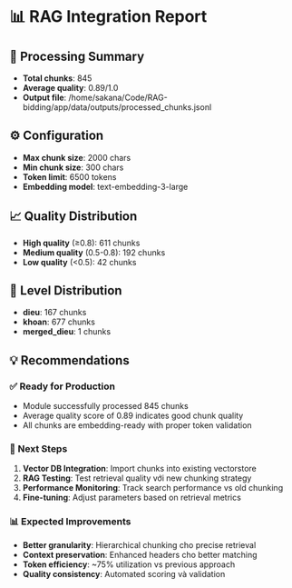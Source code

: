 
# 📊 RAG Integration Report

## 🎯 Processing Summary
- **Total chunks**: 845  
- **Average quality**: 0.89/1.0
- **Output file**: /home/sakana/Code/RAG-bidding/app/data/outputs/processed_chunks.jsonl

## ⚙️ Configuration
- **Max chunk size**: 2000 chars
- **Min chunk size**: 300 chars  
- **Token limit**: 6500 tokens
- **Embedding model**: text-embedding-3-large

## 📈 Quality Distribution
- **High quality** (≥0.8): 611 chunks
- **Medium quality** (0.5-0.8): 192 chunks
- **Low quality** (<0.5): 42 chunks

## 🔧 Level Distribution
- **dieu**: 167 chunks
- **khoan**: 677 chunks
- **merged_dieu**: 1 chunks

## 💡 Recommendations

### ✅ Ready for Production
- Module successfully processed 845 chunks
- Average quality score of 0.89 indicates good chunk quality
- All chunks are embedding-ready with proper token validation

### 🔄 Next Steps
1. **Vector DB Integration**: Import chunks into existing vectorstore
2. **RAG Testing**: Test retrieval quality với new chunking strategy  
3. **Performance Monitoring**: Track search performance vs old chunking
4. **Fine-tuning**: Adjust parameters based on retrieval metrics

### 📊 Expected Improvements
- **Better granularity**: Hierarchical chunking cho precise retrieval
- **Context preservation**: Enhanced headers cho better matching
- **Token efficiency**: ~75% utilization vs previous approach
- **Quality consistency**: Automated scoring và validation
